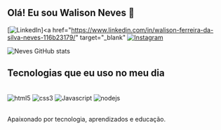 ## Olá! Eu sou Walison Neves 👋

[![LinkedIn](https://img.shields.io/badge/LinkedIn-0077B5?style=for-the-badge&logo=linkedin&logoColor=white)]<a href="https://www.linkedin.com/in/walison-ferreira-da-silva-neves-116b23179/" target="_blank"<a/>
[![Instagram](https://img.shields.io/badge/Instagram-E4405F?style=for-the-badge&logo=instagram&logoColor=white)](https://www.instagram.com/walinevs_/)

![Neves GitHub stats](https://github-readme-stats.vercel.app/api?username=walinevs&show_icons=true&theme=dracula)

## Tecnologias que eu uso no meu dia

<div style="display: inline_block"><br/>
  <img align="center" alt="html5" src="https://img.shields.io/badge/HTML5-E34F26?style=for-the-badge&logo=html5&logoColor=white" />
  <img align="center" alt="css3" src="https://img.shields.io/badge/CSS3-1572B6?style=for-the-badge&logo=css3&logoColor=white" />
  <img align="center" alt="Javascript" src="https://img.shields.io/badge/JavaScript-F7DF1E?style=for-the-badge&logo=javascript&logoColor=black" />
   <img align="center" alt="nodejs" src="https://img.shields.io/badge/Node.js-43853D?style=for-the-badge&logo=node.js&logoColor=white" />
    
</div><br/>

Apaixonado por tecnologia, aprendizados e educação.

